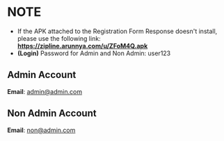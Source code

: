 # NOTE 
- If the APK attached to the Registration Form Response doesn't install, please use the following link: **https://zipline.arunnya.com/u/ZFoM4Q.apk**
- **(Login)** Password for Admin and Non Admin: user123

## Admin Account
**Email**: admin@admin.com

## Non Admin Account
**Email**: non@admin.com
